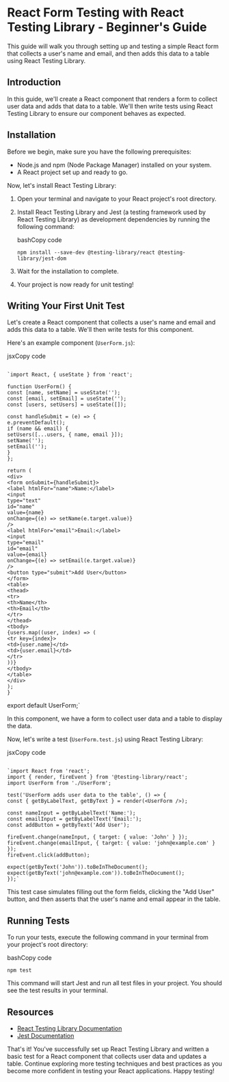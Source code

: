 # React Form Testing with React Testing Library - Beginner's Guide

This guide will walk you through setting up and testing a simple React form that collects a user's name and email, and then adds this data to a table using React Testing Library.

## Introduction

In this guide, we'll create a React component that renders a form to collect user data and adds that data to a table. We'll then write tests using React Testing Library to ensure our component behaves as expected.

## Installation

Before we begin, make sure you have the following prerequisites:

- Node.js and npm (Node Package Manager) installed on your system.
- A React project set up and ready to go.

Now, let's install React Testing Library:

1.  Open your terminal and navigate to your React project's root directory.

2.  Install React Testing Library and Jest (a testing framework used by React Testing Library) as development dependencies by running the following command:

    bashCopy code

    `npm install --save-dev @testing-library/react @testing-library/jest-dom`

3.  Wait for the installation to complete.

4.  Your project is now ready for unit testing!

## Writing Your First Unit Test

Let's create a React component that collects a user's name and email and adds this data to a table. We'll then write tests for this component.

Here's an example component (`UserForm.js`):

jsxCopy code

```

`import React, { useState } from 'react';

function UserForm() {
const [name, setName] = useState('');
const [email, setEmail] = useState('');
const [users, setUsers] = useState([]);

const handleSubmit = (e) => {
e.preventDefault();
if (name && email) {
setUsers([...users, { name, email }]);
setName('');
setEmail('');
}
};

return (
<div>
<form onSubmit={handleSubmit}>
<label htmlFor="name">Name:</label>
<input
type="text"
id="name"
value={name}
onChange={(e) => setName(e.target.value)}
/>
<label htmlFor="email">Email:</label>
<input
type="email"
id="email"
value={email}
onChange={(e) => setEmail(e.target.value)}
/>
<button type="submit">Add User</button>
</form>
<table>
<thead>
<tr>
<th>Name</th>
<th>Email</th>
</tr>
</thead>
<tbody>
{users.map((user, index) => (
<tr key={index}>
<td>{user.name}</td>
<td>{user.email}</td>
</tr>
))}
</tbody>
</table>
</div>
);
}
```

export default UserForm;`

In this component, we have a form to collect user data and a table to display the data.

Now, let's write a test (`UserForm.test.js`) using React Testing Library:

jsxCopy code

```

`import React from 'react';
import { render, fireEvent } from '@testing-library/react';
import UserForm from './UserForm';

test('UserForm adds user data to the table', () => {
const { getByLabelText, getByText } = render(<UserForm />);

const nameInput = getByLabelText('Name:');
const emailInput = getByLabelText('Email:');
const addButton = getByText('Add User');

fireEvent.change(nameInput, { target: { value: 'John' } });
fireEvent.change(emailInput, { target: { value: 'john@example.com' } });
fireEvent.click(addButton);

expect(getByText('John')).toBeInTheDocument();
expect(getByText('john@example.com')).toBeInTheDocument();
});`
```

This test case simulates filling out the form fields, clicking the "Add User" button, and then asserts that the user's name and email appear in the table.

## Running Tests

To run your tests, execute the following command in your terminal from your project's root directory:

bashCopy code

`npm test`

This command will start Jest and run all test files in your project. You should see the test results in your terminal.

## Resources

- [React Testing Library Documentation](https://testing-library.com/docs/react-testing-library/intro/)
- [Jest Documentation](https://jestjs.io/docs/getting-started)

That's it! You've successfully set up React Testing Library and written a basic test for a React component that collects user data and updates a table. Continue exploring more testing techniques and best practices as you become more confident in testing your React applications. Happy testing!
